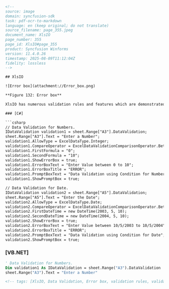 ```html
<!-- 
source: image
domain: syncfusion-sdk
task: pdf-ocr-to-markdown
language: en (keep original; do not translate)
source_filename: page_355.jpeg
document_name: XlsIO
page_number: 355
page_id: XlsIO#page_355
product: Syncfusion Winforms
version: 11.4.0.26
timestamp: 2025-08-09T11:12:04Z
fidelity: lossless
-->

## XlsIO

![Error box](attachment://Error_box.png)

**Figure 132: Error box**

XlsIO has numerous validation rules and features which are demonstrated in the following code example. The `AllowType` property sets the type of validation, `CompareOperator` sets the validation criteria, and `ShowErrorBox` shows the error box with an error message.

### [C#]

```csharp
// Data Validation for Numbers.
IDataValidation validation1 = sheet.Range["A3"].DataValidation;
sheet.Range["A3"].Text = "Enter a Number";
validation1.AllowType = ExcelDataType.Integer;
validation1.CompareOperator = ExcelDataValidationComparisonOperator.Between;
validation1.FirstFormula = "0";
validation1.SecondFormula = "10";
validation1.ShowErrorBox = true;
validation1.ErrorBoxText = "Enter Value between 0 to 10";
validation1.ErrorBoxTitle = "ERROR";
validation1.PromptBoxText = "Data Validation using Condition for Numbers";
validation1.ShowPromptBox = true;

// Data Validation for Date.
IDataValidation validation2 = sheet.Range["A5"].DataValidation;
sheet.Range["A5"].Text = "Enter the Date";
validation2.AllowType = ExcelDataType.Date;
validation2.CompareOperator = ExcelDataValidationComparisonOperator.Between;
validation2.FirstDateTime = new DateTime(2003, 5, 10);
validation2.SecondDateTime = new DateTime(2004, 5, 10);
validation2.ShowErrorBox = true;
validation2.ErrorBoxText = "Enter Value between 10/5/2003 to 10/5/2004";
validation2.ErrorBoxTitle = "ERROR";
validation2.PromptBoxText = "Data Validation using Condition for Date";
validation2.ShowPromptBox = true;
```

### [VB.NET]

```vb
' Data Validation for Numbers.
Dim validation1 As IDataValidation = sheet.Range("A3").DataValidation
sheet.Range("A3").Text = "Enter a Number"
```

```html
<!-- tags: [XlsIO, Data Validation, Error box, validation rules, validation features, ExcelDataValidationComparisonOperator, showerrorbox, errorboxtext, datatype validation] keywords: [Data Validation, AllowType, CompareOperator, validation1, validation2, sheet.Range, validation criteria, error box with messageistinguished] -->
```